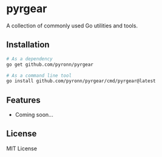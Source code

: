# pyrgear

A collection of commonly used Go utilities and tools.

## Installation

```bash
# As a dependency
go get github.com/pyronn/pyrgear

# As a command line tool
go install github.com/pyronn/pyrgear/cmd/pyrgear@latest
```

## Features

- Coming soon...

## License

MIT License
